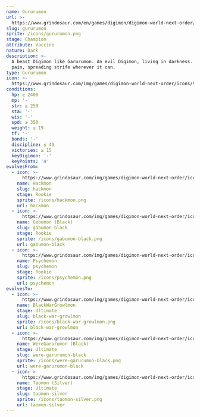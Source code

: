 ```yaml
---
name: Gururumon
url: >-
  https://www.grindosaur.com/en/games/digimon/digimon-world-next-order/digimon/92-gururumon
slug: gururumon
sprite: /icons/gururumon.png
stage: Champion
attribute: Vaccine
nature: Dark
description: >-
  A beast Digimon like Garurumon. An evil Digimon, living in darkness. Is a real
  pain, spreading strife wherever it can.
type: Gururumon
icon: >-
  https://www.grindosaur.com/img/games/digimon-world-next-order/icons/92-gururumon-icon.png
conditions:
  hp: ≥ 2400
  mp: '-'
  str: ≥ 250
  sta: '-'
  wis: '-'
  spd: ≥ 350
  weight: ≤ 19
  tf: '-'
  bonds: '-'
  discipline: ≤ 49
  victories: ≥ 15
  keyDigimon: '-'
  keyPoints: '4'
evolvesFrom:
  - icon: >-
      https://www.grindosaur.com/img/games/digimon-world-next-order/icons/44-hackmon-icon-small.png
    name: Hackmon
    slug: hackmon
    stage: Rookie
    sprite: /icons/hackmon.png
    url: hackmon
  - icon: >-
      https://www.grindosaur.com/img/games/digimon-world-next-order/icons/47-gabumon-black-icon-small.png
    name: Gabumon (Black)
    slug: gabumon-black
    stage: Rookie
    sprite: /icons/gabumon-black.png
    url: gabumon-black
  - icon: >-
      https://www.grindosaur.com/img/games/digimon-world-next-order/icons/48-psychemon-icon-small.png
    name: Psychemon
    slug: psychemon
    stage: Rookie
    sprite: /icons/psychemon.png
    url: psychemon
evolvesTo:
  - icon: >-
      https://www.grindosaur.com/img/games/digimon-world-next-order/icons/147-blackwargrowlmon-icon-small.png
    name: BlackWarGrowlmon
    stage: Ultimate
    slug: black-war-growlmon
    sprite: /icons/black-war-growlmon.png
    url: black-war-growlmon
  - icon: >-
      https://www.grindosaur.com/img/games/digimon-world-next-order/icons/144-weregarurumon-black-icon-small.png
    name: WereGarurumon (Black)
    stage: Ultimate
    slug: were-garurumon-black
    sprite: /icons/were-garurumon-black.png
    url: were-garurumon-black
  - icon: >-
      https://www.grindosaur.com/img/games/digimon-world-next-order/icons/149-taomon-silver-icon-small.png
    name: Taomon (Silver)
    stage: Ultimate
    slug: taomon-silver
    sprite: /icons/taomon-silver.png
    url: taomon-silver
---
```


